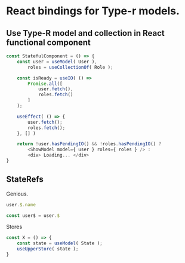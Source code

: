 # React bindings for Type-r models.

## Use Type-R model and collection in React functional component

```javascript
const StatefulComponent = () => {
    const user = useModel( User ),
        roles = useCollectionOf( Role );

    const isReady = useIO( () =>
        Promise.all([
            user.fetch(),
            roles.fetch()
        ]
    );

    useEffect( () => {
        user.fetch();
        roles.fetch();
    }, [] )

    return !user.hasPendingIO() && !roles.hasPendingIO() ?
        <ShowModel model={ user } roles={ roles } /> :
        <div> Loading... </div>
}
```

## StateRefs

Genious.

```javascript
user.$.name

const user$ = user.$
```

Stores
```javascript
const X = () => {
    const state = useModel( State );
    useUpperStore( state );
}
```
